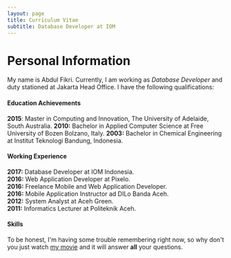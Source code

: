 ```yaml
---
layout: page
title: Curriculum Vitae
subtitle: Database Developer at IOM
---
```

# Personal Information
My name is Abdul Fikri. Currently, I am working as *Database Developer* and duty stationed at Jakarta Head Office. I have the following qualifications:

#### Education Achievements
**2015**: Master in Computing and Innovation, The University of Adelaide, South Australia.
**2010:** Bachelor in Applied Computer Science at Free University of Bozen Bolzano, Italy.
**2003:** Bachelor in Chemical Engineering at Institut Teknologi Bandung, Indonesia.

#### Working Experience
**2017:** Database Developer at IOM Indonesia. </br>
**2016:** Web Application Developer at Pixelo.</br>
**2016:** Freelance Mobile and Web Application Developer.</br>
**2016:** Mobile Application Instructor ad DILo Banda Aceh.</br>
**2012:** System Analyst at Aceh Green.</br>
**2011:** Informatics Lecturer at Politeknik Aceh.</br>

#### Skills

To be honest, I'm having some trouble remembering right now, so why don't you just watch [my movie](http://en.wikipedia.org/wiki/The_Princess_Bride_%28film%29) and it will answer **all** your questions.
